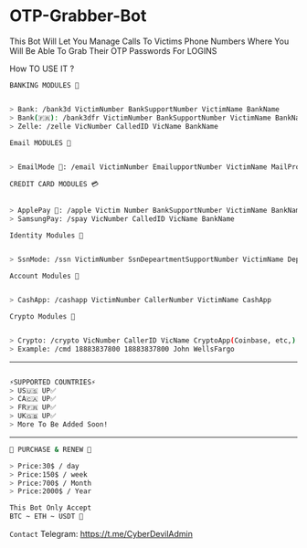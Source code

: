 # OTP-Grabber-Bot 
This Bot Will Let You Manage Calls To Victims Phone Numbers Where You Will Be Able To Grab Their OTP Passwords For LOGINS

How TO USE IT ?


 `BANKING MODULES 🏦`

```bash

> Bank: /bank3d VictimNumber BankSupportNumber VictimName BankName
> Bank(🇫🇷): /bank3dfr VictimNumber BankSupportNumber VictimName BankName
> Zelle: /zelle VicNumber CalledID VicName BankName
```


 `Email MODULES 📩`

```bash

> EmailMode 📩: /email VictimNumber EmailupportNumber VictimName MailProviderName
```


`CREDIT CARD MODULES 💳`

```bash

> ApplePay 🍎: /apple Victim Number BankSupportNumber VictimName BankName
> SamsungPay: /spay VicNumber CalledID VicName BankName
```


`Identity Modules 👤`

```bash

> SsnMode: /ssn VictimNumber SsnDepeartmentSupportNumber VictimName DepartmentOfInternalRevenue
```


`Account Modules 🛒`

```bash

> CashApp: /cashapp VictimNumber CallerNumber VictimName CashApp
```



`Crypto Modules 💸`

```bash

> Crypto: /crypto VicNumber CallerID VicName CryptoApp(Coinbase, etc,)
> Example: /cmd 18883837800 18883837800 John WellsFargo
```
------

```bash

⚡️SUPPORTED COUNTRIES⚡️
> US🇺🇸 UP✅
> CA🇨🇦 UP✅
> FR🇫🇷 UP✅
> UK🇬🇧 UP✅
> More To Be Added Soon!
```
-------

```bash
🛒 PURCHASE & RENEW 🛒

> Price:30$ / day
> Price:150$ / week
> Price:700$ / Month
> Price:2000$ / Year

This Bot Only Accept
BTC ~ ETH ~ USDT 💸
```

`Contact` Telegram: https://t.me/CyberDevilAdmin


